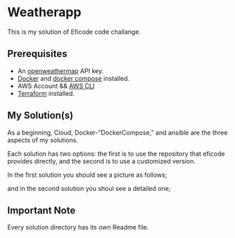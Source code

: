 # Weatherapp

This is my solution of Eficode code challange.

## Prerequisites

* An [openweathermap](http://openweathermap.org/) API key.
* [Docker](https://www.docker.com/) and [docker compose](https://docs.docker.com/compose/) installed.
* AWS Account && [AWS CLI](https://docs.aws.amazon.com/cli/latest/userguide/cli-chap-getting-started.html)
* [Terraform](https://learn.hashicorp.com/tutorials/terraform/install-cli) installed.

## My Solution(s)

As a beginning, Cloud, Docker-"DockerCompose," and ansible are the three aspects of my solutions. 

Each solution has two options: the first is to use the repository that eficode provides directly, and the second is to use a customized version. 

In the first solution you should see a picture as follows; 

and in the second solution you shoul see a detailed one;


## Important Note

Every solution directory has its own Readme file.
